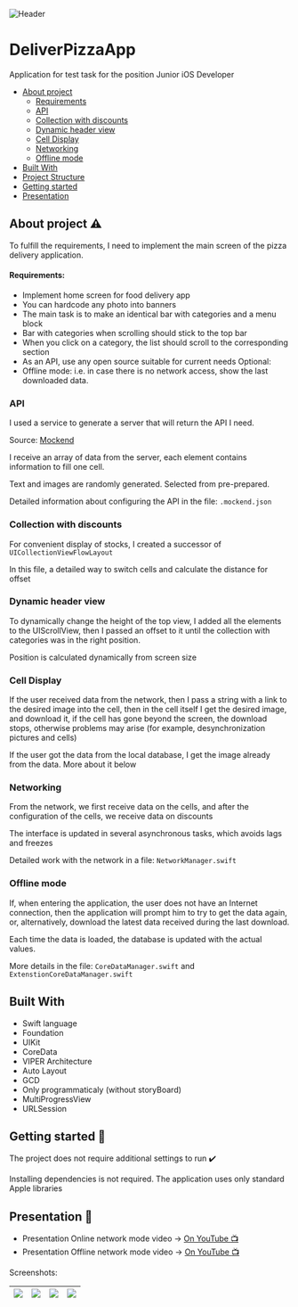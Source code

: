 ![Header](https://i.yapx.ru/QceS1.png)

# DeliverPizzaApp
Application for test task for the position Junior iOS Developer

- [About project](#About-project-warning)
    - [Requirements](#Requirements)
    - [API](#Main-block)
    - [Collection with discounts](#Collection-with-discounts)
    - [Dynamic header view](#Dynamic-header-view)
    - [Cell Display](#Cell-Display)
    - [Networking](#Networking)
    - [Offline mode](#Offline-mode)
- [Built With](#Built-With)
- [Project Structure](#Project-Structure-bookmark_tabs)
- [Getting started](#Getting-started-rocket)
- [Presentation](#Presentation-iphone)

## About project :warning:

To fulfill the requirements, I need to implement the main screen of the pizza delivery application.

#### Requirements:
- Implement home screen for food delivery app
- You can hardcode any photo into banners
- The main task is to make an identical bar with categories and a menu block
- Bar with categories when scrolling should stick to the top bar
- When you click on a category, the list should scroll to the corresponding section
- As an API, use any open source suitable for current needs
Optional:
- Offline mode: i.e. in case there is no network access, show the last downloaded data.

### API
 
I used a service to generate a server that will return the API I need.

Source: [Mockend](mockend.com)

I receive an array of data from the server, each element contains information to fill one cell.

Text and images are randomly generated. Selected from pre-prepared.

Detailed information about configuring the API in the file: `.mockend.json`

### Collection with discounts

For convenient display of stocks, I created a successor of `UICollectionViewFlowLayout`

In this file, a detailed way to switch cells and calculate the distance for offset

### Dynamic header view

To dynamically change the height of the top view, I added all the elements to the UIScrollView, 
then I passed an offset to it until the collection with categories was in the right position.

Position is calculated dynamically from screen size

### Cell Display

If the user received data from the network, then I pass a string with a link to the desired image into the cell,
then in the cell itself I get the desired image, and download it, if the cell has gone beyond the screen,
the download stops, otherwise problems may arise (for example, desynchronization pictures and cells)

If the user got the data from the local database, I get the image already from the data. More about it below

### Networking

From the network, we first receive data on the cells, and after the configuration of the cells, we receive data on discounts

The interface is updated in several asynchronous tasks, which avoids lags and freezes

Detailed work with the network in a file: `NetworkManager.swift`

### Offline mode

If, when entering the application, the user does not have an Internet connection, then the application will prompt him to try to get the data again, or, alternatively, download the latest data received during the last download.

Each time the data is loaded, the database is updated with the actual values.

More details in the file: `CoreDataManager.swift` and `ExtenstionCoreDataManager.swift`

## Built With

- Swift language
- Foundation
- UIKit
- CoreData
- VIPER Architecture
- Auto Layout
- GCD
- Only programmaticaly (without storyBoard)
- MultiProgressView
- URLSession

## Getting started :rocket:

The project does not require additional settings to run :heavy_check_mark:

Installing dependencies is not required. The application uses only standard Apple libraries

## Presentation :iphone:

- Presentation Online network mode video   -> [On YouTube :tv:](https://www.youtube.com/watch?v=IDg7lWrEo48)
- Presentation Offline network mode video  -> [On YouTube :tv:](https://www.youtube.com/watch?v=SFUQqLTfYN8)

Screenshots:

| ![](https://i.yapx.ru/QGgT8.png) | ![](https://i.yapx.ru/QGgUD.png) | ![](https://i.yapx.ru/QGgUL.png) | ![](https://i.yapx.ru/QGgUP.png) | 
|----:|:----:|:----:|:----|
